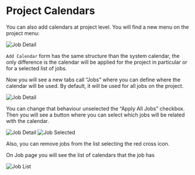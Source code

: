 # Project Calendars

You can also add calendars at project level. You will find a new menu on the project menu:

![Job Detail](~@assets/img/calendars-project-home.png)

`Add Calendar` form has the same structure than the system calendar, the only difference is the calendar will be applied for the project in particular or for a selected list of jobs.

Now you will see a new tabs call “Jobs” where you can define where the calendar will be used. By default, it will be used for all jobs on the project.

![Job Detail](~@assets/img/calendars-project-jobs.png)


You can change that behaviour unselected the “Apply All Jobs” checkbox. Then you will see a button where you can select which jobs will be related with the calendar.


![Job Detail](~@assets/img/calendars-project-jobs-selector.png)
![Job Selected](~@assets/img/calendars-project-jobs-selected.png)


Also, you can remove jobs from the list selecting the red cross icon.

On Job page you will see the list of calendars that the job has

![Job List](~@assets/img/calendars-project-jobs-list.png)
